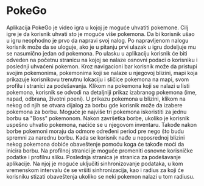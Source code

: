 # PokeGo

Aplikacija PokeGo je video igra u kojoj je moguće uhvatiti pokemone. Cilj igre je da korisnik uhvati sto je moguće više pokemona. 
Da bi korisnik ušao u igru neophodno je prvo da napravi svoj nalog. Po napravljenom nalogu korisnik može da se uloguje, ako je u pitanju prvi ulazak u igru dodeljuje mu se nasumično jedan od pokemona. Po ulasku u aplikaciju korisnik će biti odveden na početnu stranicu na kojoj se nalaze osnovni podaci o korisniku i poslednji uhvaćeni pokemon. Kroz navigacioni bar korisnik može da pristupi svojim pokemonima, pokemonima koji se nalaze u njegovoj blizini, mapi koja prikazuje korisnikovu trenutnu lokaciju i sličice pokemona na mapi, svom profilu i stranici za podešavanja. Klikom na pokemona koji se nalazi u listi pokemona, korisnik se odvodi na detaljniji prikaz izabranog pokemona (ime, napad, odbrana, životni poeni). U prikazu pokemona u blizini, klikom na nekog od njih se otvara dijalog za borbu gde korisnik može da izabere pokemona za borbu. Moguće je najviše tri pokemona iskoristiti za jednu borbu sa "Boss" pokemonom. Nakon završetka borbe, ukoliko je korisnik uspešno uhvatio pokemona, naćiće se u njegovom inventaru. Takođe nakon borbe pokemoni moraju da odmore određeni period pre nego što budu spremni za narednu borbu. Kada se korisnik nađe u neposrednoj blizini nekog pokemona dobiće obaveštenje pomoću koga će takođe moći da inicira borbu. Na profilnoj stranici je moguće promeniti osnovne korisničke podatke i profilnu sliku. Poslednja stranica je stranica za podešavanje aplikacije. Na njoj je moguće uključiti sinhronizovanje podataka, u kom vremenskom intervalu će se vršiti sinhronizacija, kao i radius za koji će korisniku stizati obaveštenja ukoliko se neki pokemon nalazi u tom radiusu. 
